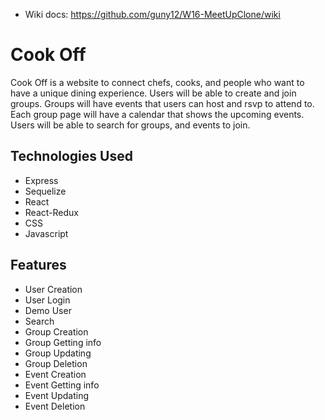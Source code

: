 - Wiki docs: https://github.com/guny12/W16-MeetUpClone/wiki

# Cook Off

Cook Off is a website to connect chefs, cooks, and people who want to have a unique dining experience. Users will be able to create and join groups. Groups will have events that users can host and rsvp to attend to. Each group page will have a calendar that shows the upcoming events. Users will be able to search for groups, and events to join.


## Technologies Used

- Express
- Sequelize
- React
- React-Redux
- CSS
- Javascript

## Features

- User Creation
- User Login
- Demo User
- Search
- Group Creation
- Group Getting info
- Group Updating
- Group Deletion
- Event Creation
- Event Getting info
- Event Updating
- Event Deletion
